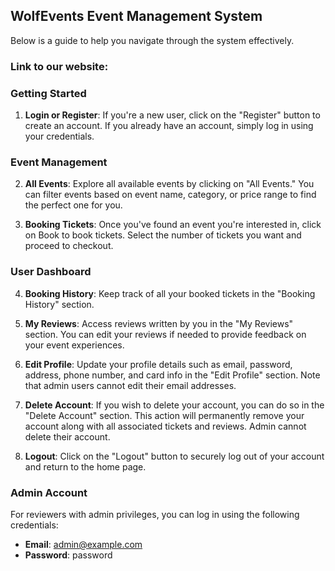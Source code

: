 ## WolfEvents Event Management System

Below is a guide to help you navigate through the system effectively.

### Link to our website: 

### Getting Started

1. **Login or Register**: If you're a new user, click on the "Register" button to create an account. If you already have an account, simply log in using your credentials.

### Event Management

2. **All Events**: Explore all available events by clicking on "All Events." You can filter events based on event name, category, or price range to find the perfect one for you.

3. **Booking Tickets**: Once you've found an event you're interested in, click on Book to book tickets. Select the number of tickets you want and proceed to checkout.

### User Dashboard

4. **Booking History**: Keep track of all your booked tickets in the "Booking History" section. 

5. **My Reviews**: Access reviews written by you in the "My Reviews" section. You can edit your reviews if needed to provide feedback on your event experiences.

6. **Edit Profile**: Update your profile details such as email, password, address, phone number, and card info in the "Edit Profile" section. Note that admin users cannot edit their email addresses.

7. **Delete Account**: If you wish to delete your account, you can do so in the "Delete Account" section. This action will permanently remove your account along with all associated tickets and reviews. Admin cannot delete their account.

8. **Logout**: Click on the "Logout" button to securely log out of your account and return to the home page.

### Admin Account

For reviewers with admin privileges, you can log in using the following credentials:
- **Email**: admin@example.com
- **Password**: password

